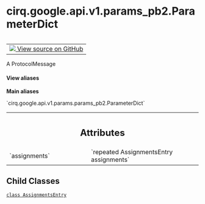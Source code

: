 <div itemscope itemtype="http://developers.google.com/ReferenceObject">
<meta itemprop="name" content="cirq.google.api.v1.params_pb2.ParameterDict" />
<meta itemprop="path" content="Stable" />
<meta itemprop="property" content="AssignmentsEntry"/>
</div>

# cirq.google.api.v1.params_pb2.ParameterDict

<!-- Insert buttons and diff -->

<table class="tfo-notebook-buttons tfo-api" align="left">

<td>
  <a target="_blank" href="https://github.com/quantumlib/cirq/tree/master/cirq/google/api/v1/params.proto">
    <img src="https://www.tensorflow.org/images/GitHub-Mark-32px.png" />
    View source on GitHub
  </a>
</td>
</table>



A ProtocolMessage

<section class="expandable">
  <h4 class="showalways">View aliases</h4>
  <p>
<b>Main aliases</b>
<p>`cirq.google.api.v1.params.params_pb2.ParameterDict`</p>
</p>
</section>

<!-- Placeholder for "Used in" -->




<!-- Tabular view -->
 <table class="responsive fixed orange">
<colgroup><col width="214px"><col></colgroup>
<tr><th colspan="2"><h2 class="add-link">Attributes</h2></th></tr>

<tr>
<td>
`assignments`
</td>
<td>
`repeated AssignmentsEntry assignments`
</td>
</tr>
</table>



## Child Classes
[`class AssignmentsEntry`](../../../../../cirq/google/api/v1/params_pb2/ParameterDict/AssignmentsEntry.md)

